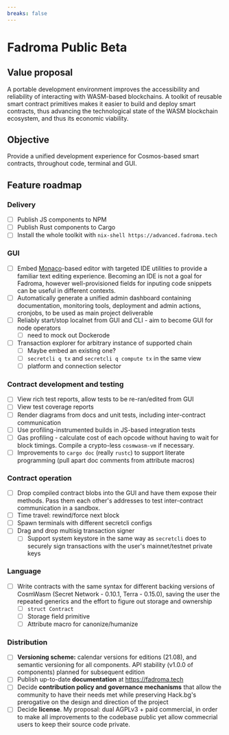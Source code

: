 ```yaml
---
breaks: false
---
```


# Fadroma Public Beta

## Value proposal
A portable development environment improves
the accessibility and reliability of interacting
with WASM-based blockchains.
A toolkit of reusable smart contract primitives
makes it easier to build and deploy smart contracts,
thus advancing the technological state of the WASM
blockchain ecosystem, and thus its economic viability.

## Objective
Provide a unified development experience
for Cosmos-based smart contracts,
throughout code, terminal and GUI.

## Feature roadmap

### Delivery

* [ ] Publish JS components to NPM
* [ ] Publish Rust components to Cargo
* [ ] Install the whole toolkit with `nix-shell https://advanced.fadroma.tech`

### GUI
* [ ] Embed [Monaco](https://github.com/microsoft/monaco-editor)-based editor
      with targeted IDE utilities to provide a familiar text editing experience.
      Becoming an IDE is not a goal for Fadroma, however well-provisioned fields
      for inputing code snippets can be useful in different contexts.
* [ ] Automatically generate a unified admin dashboard containing
      documentation, monitoring tools, deployment and admin actions,
      cronjobs, to be used as main project deliverable
* [ ] Reliably start/stop localnet from GUI and CLI - aim to become GUI for node operators
    * [ ] need to mock out Dockerode
* [ ] Transaction explorer for arbitrary instance of supported chain
    * [ ] Maybe embed an existing one?
    * [ ] `secretcli q tx` and `secretcli q compute tx` in the same view
    * [ ] platform and connection selector

### Contract development and testing
* [ ] View rich test reports, allow tests to be re-ran/edited from GUI
* [ ] View test coverage reports
* [ ] Render diagrams from docs and unit tests, including inter-contract communication
* [ ] Use profiling-instrumented builds in JS-based integration tests
* [ ] Gas profiling - calculate cost of each opcode without having to wait for block timings. Compile a crypto-less `cosmwasm-vm` if necessary.
* [ ] Improvements to `cargo doc` (really `rustc`) to support literate programming (pull apart doc comments from attribute macros)

### Contract operation
* [ ] Drop compiled contract blobs into the GUI and have them expose their methods.
      Pass them each other's addresses to test inter-contract communication in a sandbox.
* [ ] Time travel: rewind/force next block
* [ ] Spawn terminals with different secretcli configs
* [ ] Drag and drop multisig transaction signer
  * [ ] Support system keystore in the same way as `secretcli` does
        to securely sign transactions with the user's mainnet/testnet private keys

### Language
* [ ] Write contracts with the same syntax for different backing versions of CosmWasm (Secret Network - 0.10.1, Terra - 0.15.0), saving the user the repeated generics and the effort to figure out storage and ownership
    * [ ] `struct Contract` 
    * [ ] Storage field primitive
    * [ ] Attribute macro for canonize/humanize

### Distribution
* [ ] **Versioning scheme:** calendar versions for editions (21.08),
      and semantic versioning for all components.
      API stability (v1.0.0 of components) planned for subsequent edition
* [ ] Publish up-to-date **documentation** at https://fadroma.tech
* [ ] Decide **contribution policy and governance mechanisms**
      that allow the community to have their needs met while
      preserving Hack.bg's prerogative on the design and direction of the project
* [ ] Decide **license**. My proposal: dual AGPLv3 + paid commercial,
      in order to make all improvements to the codebase public yet
      allow commecrial users to keep their source code private.
